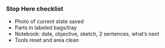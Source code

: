 ### Stop Here checklist

- Photo of current state saved
- Parts in labeled bags/tray
- Notebook: date, objective, sketch, 2 sentences, what’s next
- Tools reset and area clean

